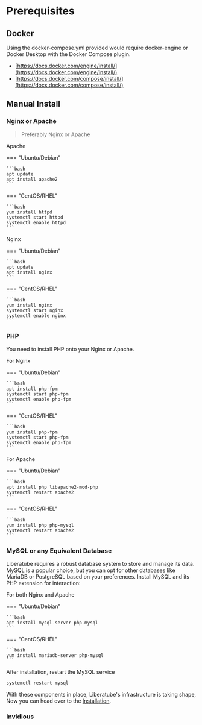 # Prerequisites

## Docker

Using the docker-compose.yml provided would require docker-engine or Docker Desktop with the Docker Compose plugin.

- [https://docs.docker.com/engine/install/](https://docs.docker.com/engine/install/)
- [https://docs.docker.com/compose/install/](https://docs.docker.com/compose/install/)

## Manual Install

### **Nginx or Apache**

> Preferably Nginx or Apache

Apache

=== "Ubuntu/Debian"

    ```bash
    apt update
    apt install apache2
    ```

=== "CentOS/RHEL"

    ```bash
    yum install httpd
    systemctl start httpd
    systemctl enable httpd
    ```

Nginx

=== "Ubuntu/Debian"

    ```bash
    apt update
    apt install nginx
    ```

=== "CentOS/RHEL"

    ```bash
    yum install nginx
    systemctl start nginx
    systemctl enable nginx
    ```

### **PHP**

You need to install PHP onto your Nginx or Apache.

For Nginx

=== "Ubuntu/Debian"

    ```bash
    apt install php-fpm
    systemctl start php-fpm
    systemctl enable php-fpm
    ```

=== "CentOS/RHEL"

    ```bash
    yum install php-fpm
    systemctl start php-fpm
    systemctl enable php-fpm
    ```

For Apache

=== "Ubuntu/Debian"

    ```bash
    apt install php libapache2-mod-php
    systemctl restart apache2
    ```

=== "CentOS/RHEL"

    ```bash
    yum install php php-mysql
    systemctl restart apache2
    ```

### **MySQL or any Equivalent Database**

Liberatube requires a robust database system to store and manage its data. MySQL is a popular choice, but you can opt for other databases like MariaDB or PostgreSQL based on your preferences. Install MySQL and its PHP extension for interaction:

For both Nginx and Apache

=== "Ubuntu/Debian"

    ```bash
    apt install mysql-server php-mysql
    ```

=== "CentOS/RHEL"

    ```bash
    yum install mariadb-server php-mysql
    ```

After installation, restart the MySQL service

```bash
systemctl restart mysql
```

With these components in place, Liberatube's infrastructure is taking shape, Now you can head over to the [Installation](2.installation.md).

### **Invidious**

